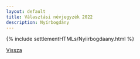 ```yaml
---
layout: default
title: Választási névjegyzék 2022
description: Nyírbogdány
---
```


{% include settlementHTMLs/Nyiirbogdaany.html %}

[Vissza](./)